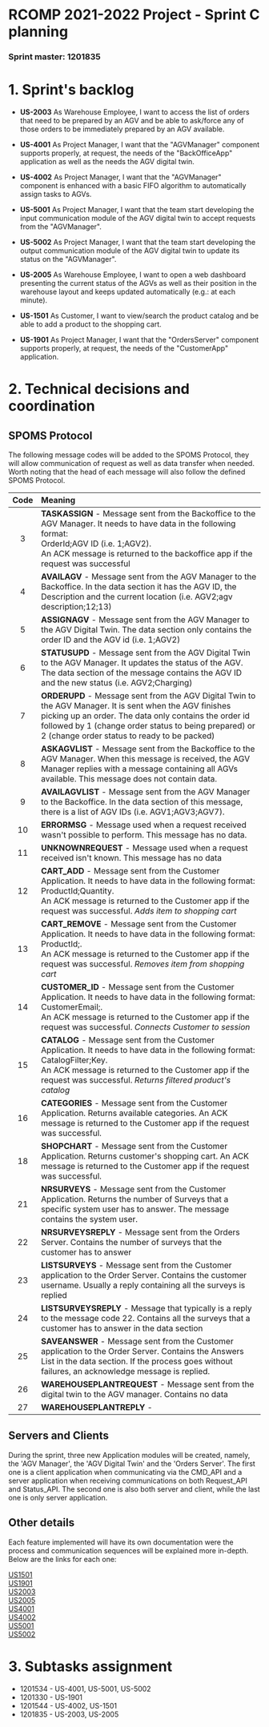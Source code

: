 RCOMP 2021-2022 Project - Sprint C planning
===========================================
### Sprint master: 1201835 ###

# 1. Sprint's backlog #

* **US-2003** As Warehouse Employee, I want to access the list of orders that need to be prepared 
  by an AGV and be able to ask/force any of those orders to be immediately prepared by an AGV available.

* **US-4001** As Project Manager, I want that the "AGVManager" component supports properly, at request, 
  the needs of the "BackOfficeApp" application as well as the needs the AGV digital twin.

* **US-4002** As Project Manager, I want that the "AGVManager" component is enhanced with a basic 
  FIFO algorithm to automatically assign tasks to AGVs.

* **US-5001** As Project Manager, I want that the team start developing the input communication module 
  of the AGV digital twin to accept requests from the "AGVManager".

* **US-5002** As Project Manager, I want that the team start developing the output communication module
  of the AGV digital twin to update its status on the "AGVManager".
  
* **US-2005** As Warehouse Employee, I want to open a web dashboard presenting the current status of the
  AGVs as well as their position in the warehouse layout and keeps updated automatically (e.g.: at each minute).
  
* **US-1501** As Customer, I want to view/search the product catalog and be able to add a product to the shopping 
  cart.
  
* **US-1901** As Project Manager, I want that the "OrdersServer" component supports properly, at request, the needs
  of the "CustomerApp" application.

# 2. Technical decisions and coordination #


## SPOMS Protocol

The following message codes will be added to the SPOMS Protocol, they will allow communication of request as well as data transfer when needed.
Worth noting that the head of each message will also follow the defined SPOMS Protocol.


| Code | Meaning                                                                                                                                                                                                                                                                    |
|:----:|:---------------------------------------------------------------------------------------------------------------------------------------------------------------------------------------------------------------------------------------------------------------------------|
|  3   | **TASKASSIGN** - Message sent from the Backoffice to the AGV Manager. It needs to have data in the following format:<br/>OrderId;AGV ID (i.e. 1;AGV2).<br/> An ACK message is returned to the backoffice app if the request was successful                                 |
|  4   | **AVAILAGV** - Message sent from the AGV Manager to the Backoffice. In the data section it has the AGV ID, the Description and the current location (i.e. AGV2;agv description;12;13)                                                                                      |
|  5   | **ASSIGNAGV** - Message sent from the AGV Manager to the AGV Digital Twin. The data section only contains the order ID and the AGV id (i.e. 1;AGV2)                                                                                                                        |
|  6   | **STATUSUPD** - Message sent from the AGV Digital Twin to the AGV Manager. It updates the status of the AGV. The data section of the message contains the AGV ID and the new status (i.e. AGV2;Charging)                                                                   |
|  7   | **ORDERUPD** - Message sent from the AGV Digital Twin to the AGV Manager. It is sent when the AGV finishes picking up an order. The data only contains the order id followed by 1 (change order status to being prepared) or 2 (change order status to ready to be packed) |
|  8   | **ASKAGVLIST** - Message sent from the Backoffice to the AGV Manager. When this message is received, the AGV Manager replies with a message containing all AGVs available. This message does not contain data.                                                             |
|  9   | **AVAILAGVLIST** - Message sent from the AGV Manager to the Backoffice. In the data section of this message, there is a list of AGV IDs (i.e. AGV1;AGV3;AGV7).                                                                                                             |
|  10  | **ERRORMSG** - Message used when a request received wasn't possible to perform. This message has no data.                                                                                                                                                                  |
|  11  | **UNKNOWNREQUEST** - Message used when a request received isn't known. This message has no data                                                                                                                                                                            |
|  12  | **CART_ADD** - Message sent from the Customer Application. It needs to have data in the following format:<br/>ProductId;Quantity.<br/> An ACK message is returned to the Customer app if the request was successful. *Adds item to shopping cart*                          |
|  13  | **CART_REMOVE** - Message sent from the Customer Application. It needs to have data in the following format:<br/>ProductId;.<br/> An ACK message is returned to the Customer app if the request was successful. *Removes item from shopping cart*                          |                                              
|  14  | **CUSTOMER_ID** - Message sent from the Customer Application. It needs to have data in the following format:<br/>CustomerEmail;.<br/> An ACK message is returned to the Customer app if the request was successful. *Connects Customer to session*                         |                                                                                    |
|  15  | **CATALOG** -  Message sent from the Customer Application. It needs to have data in the following format:<br/>CatalogFilter;Key.<br/> An ACK message is returned to the Customer app if the request was successful. *Returns filtered product's catalog*                   |                               
|  16  | **CATEGORIES** -  Message sent from the Customer Application. Returns available categories. An ACK message is returned to the Customer app if the request was successful.                                                                                                  |                              
|  18  | **SHOPCHART** - Message sent from the Customer Application. Returns customer's shopping cart. An ACK message is returned to the Customer app if the request was successful.                                                                                                |                
|  21  | **NRSURVEYS** - Message sent from the Customer Application. Returns the number of Surveys that a specific system user has to answer. The message contains the system user.                                                                                                 |
|  22  | **NRSURVEYSREPLY** - Message sent from the Orders Server. Contains the number of surveys that the customer has to answer                                                                                                                                                   |
|  23  | **LISTSURVEYS** - Message sent from the Customer application to the Order Server. Contains the customer username. Usually a reply containing all the surveys is replied                                                                                                    |
|  24  | **LISTSURVEYSREPLY** - Message that typically is a reply to the message code 22. Contains all the surveys that a customer has to answer in the data section                                                                                                                | 
|  25  | **SAVEANSWER** - Message sent from the Customer application to the Order Server. Contains the Answers List in the data section. If the process goes without failures, an acknowledge message is replied.                                                                   |
|  26  | **WAREHOUSEPLANTREQUEST** - Message sent from the digital twin to the AGV manager. Contains no data                                                                                                                                                                        | 
|  27  | **WAREHOUSEPLANTREPLY** -                                                                                                                                                                                                                                                  |
## Servers and Clients

During the sprint, three new Application modules will be created, namely, the 'AGV Manager', the 'AGV Digital Twin' and the 'Orders Server'. The first one is a client application when communicating via the CMD_API 
and a server application when receiving communications on both Request_API and Status_API. The second one is also both server and client, while the last one is only server application.

## Other details

Each feature implemented will have its own documentation were the process and communication sequences will be explained more in-depth. <br>
Below are the links for each one:

[US1501](../../Sprint%20C/US1501/US1501.md)<br>
[US1901](../../Sprint%20C/US1901/US1901.md)<br>
[US2003](../../Sprint%20C/US2003/US2003.md)<br>
[US2005](../../Sprint%20C/US2005/US2005.md)<br>
[US4001](../../Sprint%20C/US4001/US4001%20-%20Engineering.md)<br>
[US4002](../../Sprint%20C/US4002/US4002.md)<br>
[US5001](../../Sprint%20C/US5001/US5001%20-%20Engineering.md)<br>
[US5002](../../Sprint%20C/US5002/US5002%20-%20Engineering.md)<br>



# 3. Subtasks assignment #

  * 1201534 - US-4001, US-5001, US-5002
  * 1201330 - US-1901
  * 1201544 - US-4002, US-1501
  * 1201835 - US-2003, US-2005

